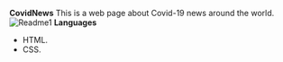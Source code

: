 **CovidNews**
This is a web page about Covid-19 news around the world. 
<img src="img/imgReadme/readme1" alt="Readme1"/>
**Languages**
- HTML.
- CSS.



